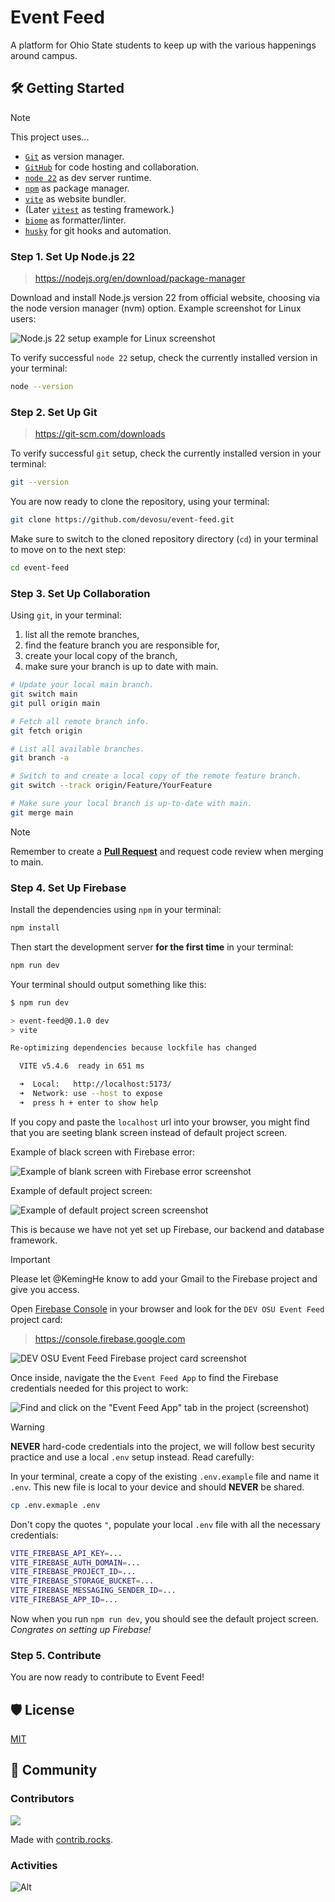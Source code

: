 # Event Feed

A platform for Ohio State students to keep up with the various happenings around campus.

## 🛠️ Getting Started

> [!NOTE]
> This project uses...
>
> * [`Git`](https://git-scm.com/book/en/v2/Getting-Started-What-is-Git%3F) as version manager.
> * [`GitHub`](https://www.geeksforgeeks.org/what-is-github-and-how-to-use-it/) for code hosting and collaboration.
> * [`node 22`](https://www.geeksforgeeks.org/node-js-introduction/) as dev server runtime.
> * [`npm`](https://nodejs.org/en/learn/getting-started/an-introduction-to-the-npm-package-manager) as package manager.
> * [`vite`](https://vite.dev/) as website bundler.
> * (Later [`vitest`](https://vitest.dev/) as testing framework.)
> * [`biome`](https://biomejs.dev/) as formatter/linter.
> * [`husky`](https://typicode.github.io/husky/) for git hooks and automation.

### Step 1. Set Up Node.js 22

> https://nodejs.org/en/download/package-manager

Download and install Node.js version 22 from official website, choosing via the node version manager (nvm) option. Example screenshot for Linux users:

![Node.js 22 setup example for Linux screenshot](/docs/screenshots/Node.js%2022%20setup%20via%20nvm.png)

To verify successful `node 22` setup, check the currently installed version in your terminal:

```bash
node --version
```

### Step 2. Set Up Git

> https://git-scm.com/downloads

To verify successful `git` setup, check the currently installed version in your terminal:

```bash
git --version
```

You are now ready to clone the repository, using your terminal:

```bash
git clone https://github.com/devosu/event-feed.git
```

Make sure to switch to the cloned repository directory (`cd`) in your terminal to move on to the next step:

```bash
cd event-feed
```

### Step 3. Set Up Collaboration

Using `git`, in your terminal:

1. list all the remote branches,
2. find the feature branch you are responsible for,
3. create your local copy of the branch,
4. make sure your branch is up to date with main.

```bash
# Update your local main branch.
git switch main
git pull origin main

# Fetch all remote branch info. 
git fetch origin

# List all available branches.
git branch -a

# Switch to and create a local copy of the remote feature branch.
git switch --track origin/Feature/YourFeature

# Make sure your local branch is up-to-date with main.
git merge main
```

> [!NOTE]
>
> Remember to create a [**Pull Request**](https://github.com/devosu/event-feed/pulls) and request code review when merging to main.

### Step 4. Set Up Firebase

Install the dependencies using `npm` in your terminal:

```bash
npm install
```

Then start the development server **for the first time** in your terminal:

```bash
npm run dev
```

Your terminal should output something like this: 

```bash
$ npm run dev

> event-feed@0.1.0 dev
> vite

Re-optimizing dependencies because lockfile has changed

  VITE v5.4.6  ready in 651 ms

  ➜  Local:   http://localhost:5173/
  ➜  Network: use --host to expose
  ➜  press h + enter to show help
```

If you copy and paste the `localhost` url into your browser, you might find that you are seeting blank screen instead of default project screen.

Example of black screen with Firebase error:

![Example of blank screen with Firebase error screenshot](/docs/screenshots/Blank%20screen%20with%20Firebase%20error.png)

Example of default project screen:

![Example of default project screen screenshot](/docs/screenshots/Default%20project%20screen.png)

This is because we have not yet set up Firebase, our backend and database framework.

> [!IMPORTANT]
>
> Please let @KemingHe know to add your Gmail to the Firebase project and give you access.

Open [Firebase Console](https://console.firebase.google.com) in your browser and look for the `DEV OSU Event Feed` project card:

> https://console.firebase.google.com

![DEV OSU Event Feed Firebase project card screenshot](/docs/screenshots/Firebase%20project%20card.png)

Once inside, navigate the the `Event Feed App` to find the Firebase credentials needed for this project to work:

![Find and click on the "Event Feed App" tab in the project (screenshot)](/docs/screenshots/Find%20and%20click%20on%20the%20"Event%20Feed%20App"%20tab%20in%20the%20project.png)

> [!WARNING]
>
> **NEVER** hard-code credentials into the project, we will follow best security practice and use a local `.env` setup instead. Read carefully:

In your terminal, create a copy of the existing `.env.example` file and name it `.env`. This new file is local to your device and should **NEVER** be shared.

```bash
cp .env.exmaple .env
```

Don't copy the quotes `"`, populate your local `.env` file with all the necessary credentials:

```bash
VITE_FIREBASE_API_KEY=...
VITE_FIREBASE_AUTH_DOMAIN=...
VITE_FIREBASE_PROJECT_ID=...
VITE_FIREBASE_STORAGE_BUCKET=...
VITE_FIREBASE_MESSAGING_SENDER_ID=...
VITE_FIREBASE_APP_ID=...
```

Now when you run `npm run dev`, you should see the default project screen. *Congrates on setting up Firebase!*

### Step 5. Contribute

You are now ready to contribute to Event Feed!

## 🛡️ License

[MIT](https://choosealicense.com/licenses/mit/)

## 💖 Community

### Contributors

<a href="https://github.com/devosu/event-feed/graphs/contributors">
  <img src="https://contrib.rocks/image?repo=devosu/event-feed" />
</a>

Made with [contrib.rocks](https://contrib.rocks).

### Activities

![Alt](https://repobeats.axiom.co/api/embed/3e06dedb0246fa2246c695deef9c9219e9e539cb.svg "Repobeats analytics image")
